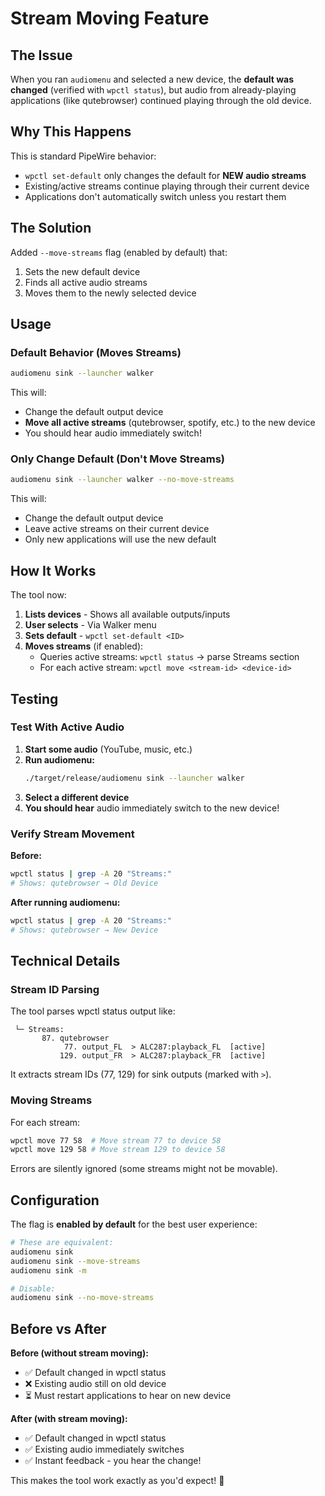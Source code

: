 # Stream Moving Feature

## The Issue

When you ran `audiomenu` and selected a new device, the **default was changed** (verified with `wpctl status`), but audio from already-playing applications (like qutebrowser) continued playing through the old device.

## Why This Happens

This is standard PipeWire behavior:
- `wpctl set-default` only changes the default for **NEW audio streams**
- Existing/active streams continue playing through their current device
- Applications don't automatically switch unless you restart them

## The Solution

Added `--move-streams` flag (enabled by default) that:
1. Sets the new default device
2. Finds all active audio streams
3. Moves them to the newly selected device

## Usage

### Default Behavior (Moves Streams)
```bash
audiomenu sink --launcher walker
```
This will:
- Change the default output device
- **Move all active streams** (qutebrowser, spotify, etc.) to the new device
- You should hear audio immediately switch!

### Only Change Default (Don't Move Streams)
```bash
audiomenu sink --launcher walker --no-move-streams
```
This will:
- Change the default output device
- Leave active streams on their current device
- Only new applications will use the new default

## How It Works

The tool now:

1. **Lists devices** - Shows all available outputs/inputs
2. **User selects** - Via Walker menu
3. **Sets default** - `wpctl set-default <ID>`
4. **Moves streams** (if enabled):
   - Queries active streams: `wpctl status` → parse Streams section
   - For each active stream: `wpctl move <stream-id> <device-id>`

## Testing

### Test With Active Audio

1. **Start some audio** (YouTube, music, etc.)
2. **Run audiomenu:**
   ```bash
   ./target/release/audiomenu sink --launcher walker
   ```
3. **Select a different device**
4. **You should hear** audio immediately switch to the new device!

### Verify Stream Movement

**Before:**
```bash
wpctl status | grep -A 20 "Streams:"
# Shows: qutebrowser → Old Device
```

**After running audiomenu:**
```bash
wpctl status | grep -A 20 "Streams:"
# Shows: qutebrowser → New Device
```

## Technical Details

### Stream ID Parsing

The tool parses wpctl status output like:
```
 └─ Streams:
       87. qutebrowser
            77. output_FL  > ALC287:playback_FL  [active]
           129. output_FR  > ALC287:playback_FR  [active]
```

It extracts stream IDs (77, 129) for sink outputs (marked with `>`).

### Moving Streams

For each stream:
```bash
wpctl move 77 58  # Move stream 77 to device 58
wpctl move 129 58 # Move stream 129 to device 58
```

Errors are silently ignored (some streams might not be movable).

## Configuration

The flag is **enabled by default** for the best user experience:

```bash
# These are equivalent:
audiomenu sink
audiomenu sink --move-streams
audiomenu sink -m

# Disable:
audiomenu sink --no-move-streams
```

## Before vs After

**Before (without stream moving):**
- ✅ Default changed in wpctl status
- ❌ Existing audio still on old device
- ⏳ Must restart applications to hear on new device

**After (with stream moving):**
- ✅ Default changed in wpctl status
- ✅ Existing audio immediately switches
- ✅ Instant feedback - you hear the change!

This makes the tool work exactly as you'd expect! 🎉
